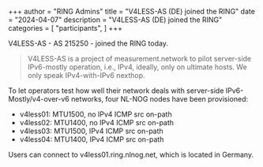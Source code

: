 +++
author = "RING Admins"
title = "V4LESS-AS (DE) joined the RING"
date = "2024-04-07"
description = "V4LESS-AS (DE) joined the RING"
categories = [
    "participants",
]
+++

V4LESS-AS - AS 215250 - joined the RING today.

> V4LESS-AS is a project of measurement.network to pilot server-side IPv6-mostly operation, i.e., IPv4, ideally, only on ultimate hosts. We only speak IPv4-with-IPv6 nexthop.

To let operators test how well their network deals with server-side IPv6-Mostly/v4-over-v6 networks, four NL-NOG nodes have been provisioned:

- v4less01: MTU1500, no IPv4 ICMP src on-path
- v4less02: MTU1400, no IPv4 ICMP src on-path
- v4less03: MTU1500, IPv4 ICMP src on-path
- v4less04: MTU1400, IPv4 ICMP src on-path

Users can connect to v4less01.ring.nlnog.net, which is located in Germany.

